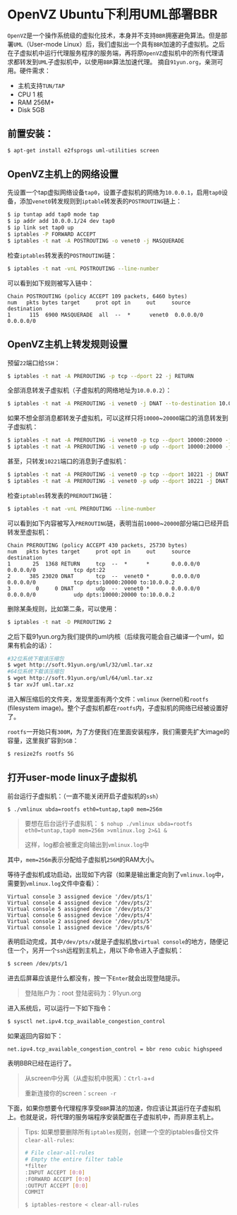 # OpenVZ Ubuntu下利用UML部署BBR

`OpenVZ`是一个操作系统级的虚拟化技术，本身并不支持`BBR`拥塞避免算法。但是部署`UML`（User-mode Linux）后，我们虚拟出一个具有`BBR`加速的子虚拟机。之后在子虚拟机中运行代理服务程序的服务端，再将原`OpenVZ`虚拟机中的所有代理请求都转发到`UML`子虚拟机中，以使用`BBR`算法加速代理。
摘自`91yun.org`，亲测可用。硬件需求：

* 主机支持`TUN/TAP`
* CPU 1 核
* RAM 256M+
* Disk 5GB

## 前置安装：

```bash
$ apt-get install e2fsprogs uml-utilities screen
```

## OpenVZ主机上的网络设置

先设置一个tap虚拟网络设备`tap0`，设置子虚拟机的网络为`10.0.0.1`，启用`tap0`设备，添加`venet0`转发规则到`iptable`转发表的`POSTROUTING`链上：

```bash
$ ip tuntap add tap0 mode tap
$ ip addr add 10.0.0.1/24 dev tap0
$ ip link set tap0 up
$ iptables -P FORWARD ACCEPT
$ iptables -t nat -A POSTROUTING -o venet0 -j MASQUERADE
```

检查`iptables`转发表的`POSTROUTING`链：

```bash
$ iptables -t nat -vnL POSTROUTING --line-number
```
可以看到如下规则被写入链中：

```
Chain POSTROUTING (policy ACCEPT 109 packets, 6460 bytes)
num   pkts bytes target     prot opt in     out     source               destination         
1      115  6900 MASQUERADE  all  --  *      venet0  0.0.0.0/0            0.0.0.0/0 
```

## OpenVZ主机上转发规则设置

预留`22`端口给`SSH`：
```bash
$ iptables -t nat -A PREROUTING -p tcp --dport 22 -j RETURN
```
全部消息转发子虚拟机（子虚拟机的网络地址为`10.0.0.2`）：
```bash
$ iptables -t nat -A PREROUTING -i venet0 -j DNAT --to-destination 10.0.0.2
```

如果不想全部消息都转发子虚拟机，可以这样只将`10000`~`20000`端口的消息转发到子虚拟机：
```bash
$ iptables -t nat -A PREROUTING -i venet0 -p tcp --dport 10000:20000 -j DNAT --to-destination 10.0.0.2
$ iptables -t nat -A PREROUTING -i venet0 -p udp --dport 10000:20000 -j DNAT --to-destination 10.0.0.2
```

甚至，只转发`10221`端口的消息到子虚拟机：

```bash
$ iptables -t nat -A PREROUTING -i venet0 -p tcp --dport 10221 -j DNAT --to-destination 10.0.0.2
$ iptables -t nat -A PREROUTING -i venet0 -p udp --dport 10221 -j DNAT --to-destination 10.0.0.2
```

检查`iptables`转发表的`PREROUTING`链：

```bash
$ iptables -t nat -vnL PREROUTING --line-number
```

可以看到如下内容被写入`PREROUTING`链，表明当前`10000`~`20000`部分端口已经开启转发至虚拟机：

```
Chain PREROUTING (policy ACCEPT 430 packets, 25730 bytes)
num   pkts bytes target     prot opt in     out     source               destination         
1       25  1368 RETURN     tcp  --  *      *       0.0.0.0/0            0.0.0.0/0            tcp dpt:22
2      385 23020 DNAT       tcp  --  venet0 *       0.0.0.0/0            0.0.0.0/0            tcp dpts:10000:20000 to:10.0.0.2
3        0     0 DNAT       udp  --  venet0 *       0.0.0.0/0            0.0.0.0/0            udp dpts:10000:20000 to:10.0.0.2
```

删除某条规则，比如第二条，可以使用：

```bash
$ iptables -t nat -D PREROUTING 2
```

之后下载91yun.org为我们提供的uml内核（后续我可能会自己编译一个uml，如果有机会的话）：

```bash
#32位系统下载该压缩包
$ wget http://soft.91yun.org/uml/32/uml.tar.xz 
#64位系统下载该压缩包
$ wget http://soft.91yun.org/uml/64/uml.tar.xz 
$ tar xvJf uml.tar.xz
```

进入解压缩后的文件夹，发现里面有两个文件：`vmlinux` (kernel)和`rootfs` (filesystem image)。整个子虚拟机都在`rootfs`内，子虚拟机的网络已经被设置好了。

`rootfs`一开始只有`300M`，为了方便我们在里面安装程序，我们需要先扩大image的容量，这里我扩容到`5GB`：

```bash
$ resize2fs rootfs 5G
```

## 打开user-mode linux子虚拟机

前台运行子虚拟机：（一直不能关闭开启子虚拟机的`ssh`）

```bash
$ ./vmlinux ubda=rootfs eth0=tuntap,tap0 mem=256m
```

> 要想在后台运行子虚拟机：
> `$ nohup ./vmlinux ubda=rootfs eth0=tuntap,tap0 mem=256m >vmlinux.log 2>&1 &`
>
> 这样，log都会被重定向输出到`vmlinux.log`中

其中，`mem=256m`表示分配给子虚拟机`256M`的RAM大小。

等待子虚拟机成功启动，出现如下内容（如果是输出重定向到了`vmlinux.log`中，需要到`vmlinux.log`文件中查看）：

```
Virtual console 3 assigned device '/dev/pts/1'
Virtual console 4 assigned device '/dev/pts/2'
Virtual console 5 assigned device '/dev/pts/3'
Virtual console 6 assigned device '/dev/pts/4'
Virtual console 2 assigned device '/dev/pts/5'
Virtual console 1 assigned device '/dev/pts/6'
```

表明启动完成，其中`/dev/pts/x`就是子虚拟机放`virtual console`的地方，随便记住一个，另开一个`ssh`远程到主机上，用以下命令进入子虚拟机：

```bash
$ screen /dev/pts/1
```

进去后屏幕应该是什么都没有，按一下`Enter`就会出现登陆提示。

> 登陆账户为：root
> 登陆密码为：91yun.org

进入系统后，可以运行一下如下指令：

```bash
$ sysctl net.ipv4.tcp_available_congestion_control
```

如果返回内容如下：

```
net.ipv4.tcp_available_congestion_control = bbr reno cubic highspeed
```

表明BBR已经在运行了。

> 从screen中分离（从虚拟机中脱离）：`Ctrl-a`+`d`
>
> 重新连接你的screen：`screen -r`

下面，如果你想要令代理程序享受`BBR`算法的加速，你应该让其运行在子虚拟机上。也就是说，将代理的服务端程序安装配置在子虚拟机中，而非原主机上。

> Tips: 如果想要删除所有`iptables`规则，创建一个空的iptables备份文件`clear-all-rules`: 
>
> ```bash
> # File clear-all-rules
> # Empty the entire filter table
> *filter
> :INPUT ACCEPT [0:0]
> :FORWARD ACCEPT [0:0]
> :OUTPUT ACCEPT [0:0]
> COMMIT
> ```
>
> ```Bash
> $ iptables-restore < clear-all-rules
> ```

